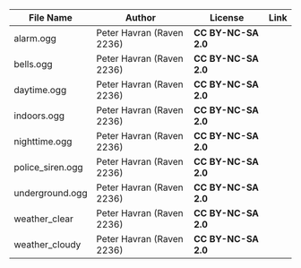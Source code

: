 | File Name        | Author   | License   | Link                            |
|------------------|----------|-----------|---------------------------------|
| alarm.ogg | Peter Havran (Raven 2236) | **CC BY-NC-SA 2.0** | |
| bells.ogg | Peter Havran (Raven 2236) | **CC BY-NC-SA 2.0** | |
| daytime.ogg | Peter Havran (Raven 2236) | **CC BY-NC-SA 2.0** | |
| indoors.ogg | Peter Havran (Raven 2236) | **CC BY-NC-SA 2.0** | |
| nighttime.ogg | Peter Havran (Raven 2236) | **CC BY-NC-SA 2.0** | |
| police_siren.ogg | Peter Havran (Raven 2236) | **CC BY-NC-SA 2.0** | |
| underground.ogg | Peter Havran (Raven 2236) | **CC BY-NC-SA 2.0** | |
| weather_clear | Peter Havran (Raven 2236) | **CC BY-NC-SA 2.0** | |
| weather_cloudy | Peter Havran (Raven 2236) | **CC BY-NC-SA 2.0** | |
